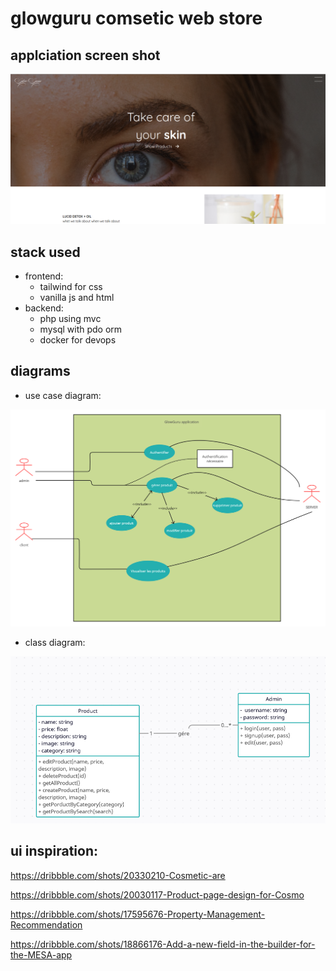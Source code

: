 # glowguru comsetic web store

## applciation screen shot

![home screen shot](Screenshot_2023-01-04_22-36-02.png)

## stack used
 - frontend:
    - tailwind for css
    - vanilla js and html
 - backend:
    - php using mvc
    - mysql with pdo orm
    - docker for devops

## diagrams

- use case diagram:

![diagram use case](use-case.png)

- class diagram:

![diagram class](class.png)

## ui inspiration:

   https://dribbble.com/shots/20330210-Cosmetic-are

   https://dribbble.com/shots/20030117-Product-page-design-for-Cosmo
   
   https://dribbble.com/shots/17595676-Property-Management-Recommendation

   https://dribbble.com/shots/18866176-Add-a-new-field-in-the-builder-for-the-MESA-app